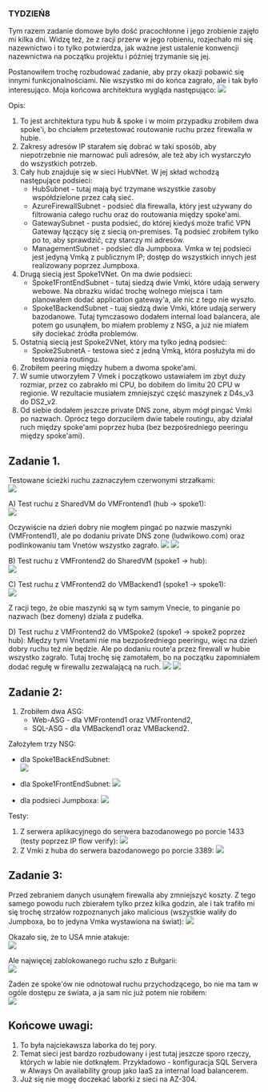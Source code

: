### TYDZIEŃ8
Tym razem zadanie domowe było dość pracochłonne i jego zrobienie zajęło mi kilka dni. Widzę też, że z racji przerw w jego robieniu, rozjechało mi się nazewnictwo i to tylko potwierdza, jak ważne jest ustalenie konwencji nazewnictwa na początku projektu i później trzymanie się jej.

Postanowiłem trochę rozbudować zadanie, aby przy okazji pobawić się innymi funkcjonalnościami. Nie wszystko mi do końca zagrało, ale i tak było interesująco. Moja końcowa architektura wygląda następująco: 
![](Img/arch.png)

Opis:
1. To jest architektura typu hub & spoke i w moim przypadku zrobiłem dwa spoke'i, bo chciałem przetestować routowanie ruchu przez firewalla w hubie.
2. Zakresy adresów IP starałem się dobrać w taki sposób, aby niepotrzebnie nie marnować puli adresów, ale też aby ich wystarczyło do wszystkich potrzeb.
3. Cały hub znajduje się w sieci HubVNet. W jej skład wchodzą następujące podsieci:
    - HubSubnet - tutaj mają być trzymane wszystkie zasoby współdzielone przez całą sieć.
    - AzureFirewallSubnet - podsieć dla firewalla, który jest używany do filtrowania całego ruchu oraz do routowania między spoke'ami.
    - GatewaySubnet - pusta podsieć, do której kiedyś może trafić VPN Gateway łączący się z siecią on-premises. Tą podsieć zrobiłem tylko po to, aby sprawdzić, czy starczy mi adresów.
    - ManagementSubnet - podsieć dla Jumpboxa. Vmka w tej podsieci jest jedyną Vmką z publicznym IP; dostęp do wszystkich innych jest realizowany poprzez Jumpboxa.
4. Drugą siecią jest Spoke1VNet. On ma dwie podsieci:
    - Spoke1FrontEndSubnet - tutaj siedzą dwie Vmki, które udają serwery webowe. Na obrazku widać trochę wolnego miejsca i tam planowałem dodać application gateway'a, ale nic z tego nie wyszło.
    - Spoke1BackendSubnet - tuaj siedzą dwie Vmki, które udają serwery bazodanowe. Tutaj tymczasowo dodałem internal load balancera, ale potem go usunąłem, bo miałem problemy z NSG, a już nie miałem siły dociekać źródła problemów.
5. Ostatnią siecią jest Spoke2VNet, który ma tylko jedną podsieć:
    - Spoke2SubnetA - testowa sieć z jedną Vmką, która posłużyła mi do testowania routingu.
6. Zrobiłem peering między hubem a dwoma spoke'ami.
7. W sumie utworzyłem 7 Vmek i początkowo ustawiałem im zbyt duży rozmiar, przez co zabrakło mi CPU, bo dobiłem do limitu 20 CPU w regionie. W rezultacie musiałem zmniejszyć część maszynek z D4s_v3 do DS2_v2.
8. Od siebie dodałem jeszcze private DNS zone, abym mógł pingać Vmki po nazwach.
Oprócz tego dorzucilem dwie tabele routingu, aby działał ruch między spoke'ami poprzez huba (bez bezpośredniego peeringu między spoke'ami).

## Zadanie 1.
Testowane ścieżki ruchu zaznaczyłem czerwonymi strzałkami:  
![](Img/traffic.png)

A) Test ruchu z SharedVM do VMFrontend1 (hub -> spoke1):  
![](Img/A.png)

Oczywiście na dzień dobry nie mogłem pingać po nazwie maszynki (VMFrontend1), ale po dodaniu private DNS zone (ludwikowo.com) oraz podlinkowaniu tam Vnetów wszystko zagrało. 
![](Img/A1.png) 
![](Img/A2.png)

B) Test ruchu z VMFrontend2 do SharedVM (spoke1 -> hub):  
![](Img/B.png) 

C) Test ruchu z VMFrontend2 do VMBackend1 (spoke1 -> spoke1):  
![](Img/C.png) 

Z racji tego, że obie maszynki są w tym samym Vnecie, to pinganie po nazwach (bez domeny) działa z pudełka.

D) Test ruchu z VMFrontend2 do VMSpoke2 (spoke1 -> spoke2 poprzez hub):
Między tymi Vnetami nie ma bezpośredniego peeringu, więc na dzień dobry ruchu też nie będzie. Ale po dodaniu route'a przez firewall w hubie wszystko zagrało. Tutaj trochę się zamotałem, bo na początku zapomniałem dodać regułę w firewallu zezwalającą na ruch.
![](Img/RouteTable.png) 
![](Img/D.png) 

## Zadanie 2:
1. Zrobiłem dwa ASG: 
    - Web-ASG - dla VMFrontend1 oraz VMFrontend2,
    - SQL-ASG - dla VMBackend1 oraz VMBackend2.

Założyłem trzy NSG:
  - dla Spoke1BackEndSubnet:  
![](Img/NSG1.png) 

  - dla Spoke1FrontEndSubnet: 
![](Img/NSG2.png) 

 - dla podsieci Jumpboxa: 
![](Img/NSG3.png) 

Testy:
1. Z serwera aplikacyjnego do serwera bazodanowego po porcie 1433 (testy poprzez IP flow verify): 
![](Img/test1.png) 
2. Z Vmki z huba do serwera bazodanowego po porcie 3389: 
![](Img/test2.png) 

## Zadanie 3:
Przed zebraniem danych usunąłem firewalla aby zmniejszyć koszty. Z tego samego powodu ruch zbierałem tylko przez kilka godzin, ale i tak trafiło mi się trochę strzałów rozpoznanych jako malicious (wszystkie waliły do Jumpboxa, bo to jedyna Vmka wystawiona na świat): 
![](Img/3.png)  

Okazało się, że to USA mnie atakuje:  
![](Img/USA.png)  

Ale najwięcej zablokowanego ruchu szło z Bułgarii:  
![](Img/Bulgaria.png)  

Żaden ze spoke'ów nie odnotował ruchu przychodzącego, bo nie ma tam w ogóle dostępu ze świata, a ja sam nic już potem nie robiłem:  
![](Img/incoming.png)  

## Końcowe uwagi:
1. To była najciekawsza laborka do tej pory.
2. Temat sieci jest bardzo rozbudowany i jest tutaj jeszcze sporo rzeczy, których w labie nie dotknąłem. Przykładowo - konfiguracja SQL Servera w Always On availability group jako IaaS za internal load balancerem.
3. Już się nie mogę doczekać laborki z sieci na AZ-304.
